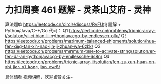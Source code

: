 # 力扣周赛 461 题解 - 灵茶山艾府 - 灵神

算法题单 https://leetcode.cn/circle/discuss/RvFUtj/
题解 + Python/Java/C++/Go 代码：
Q1 https://leetcode.cn/problems/trionic-array-i/solution/yi-ci-bian-li-pythonjavacgo-by-endlessch-ollu/
Q2 https://leetcode.cn/problems/maximum-balanced-shipments/solution/hua-fen-xing-tan-xin-nao-jin-ji-zhuan-wa-6zbk/
Q3 https://leetcode.cn/problems/minimum-time-to-activate-string/solution/er-fen-da-an-pythonjavacgo-by-endlessche-6s8n/
Q4 https://leetcode.cn/problems/trionic-array-ii/solution/fen-zu-xun-huan-on-shi-jian-o1-kong-jian-ewr5/

具体请看 [视频讲解](https://www.bilibili.com/video/BV1BEh3zZEoM/?t=2m30s)，欢迎点赞关注~
